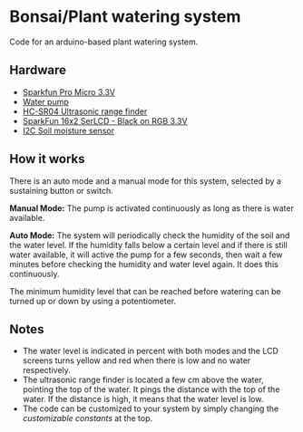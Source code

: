 # Bonsai/Plant watering system
Code for an arduino-based plant watering system.
## Hardware
- [Sparkfun Pro Micro 3.3V](https://www.sparkfun.com/products/12587)
- [Water pump](https://www.robotshop.com/ca/en/immersible-water-pump-water-tube.html)
- [HC-SR04 Ultrasonic range finder](https://www.robotshop.com/ca/en/hc-sr04-ultrasonic-range-finder-osepp.html)
- [SparkFun 16x2 SerLCD - Black on RGB 3.3V](https://www.sparkfun.com/products/14072)
- [I2C Soil moisture sensor](https://www.tindie.com/products/miceuz/i2c-soil-moisture-sensor/)
## How it works
There is an auto mode and a manual mode for this system, selected by a sustaining button or switch.

**Manual Mode:** The pump is activated continuously as long as there is water available.

**Auto Mode:** The system will periodically check the humidity of the soil and the water level. If the humidity falls below a certain level and if there is still water available, it will active the pump for a few seconds, then wait a few minutes before checking the humidity and water level again. It does this continuously.

The minimum humidity level that can be reached before watering can be turned up or down by using a potentiometer.

## Notes
- The water level is indicated in percent with both modes and the LCD screens turns yellow and red when there is low and no water respectively.
- The ultrasonic range finder is located a few cm above the water, pointing the top of the water. It pings the distance with the top of the water. If the distance is high, it means that the water level is low.
- The code can be customized to your system by simply changing the *customizable constants* at the top.
